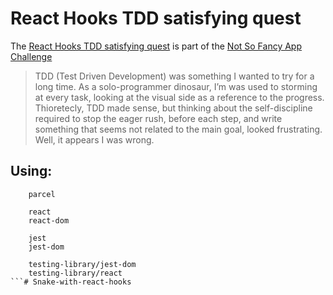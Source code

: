 # React Hooks TDD satisfying quest 

The [React Hooks TDD satisfying quest](https://bookout.co.il/2020/07/14/react-hooks-tdd-satisfying-quest/) is part of the [Not So Fancy App Challenge](https://bookout.co.il/category/notfancyappchallenge/)

>  TDD (Test Driven Development) was something I wanted to try for a long time. As a solo-programmer dinosaur, I’m was used to storming at every task, looking at the visual side as a reference to the progress. Thioretecly, TDD made sense, but thinking about the self-discipline required to stop the eager rush, before each step, and write something that seems not related to the main goal, looked frustrating. Well, it appears I was wrong.


## Using:
```
    parcel

    react
    react-dom
    
    jest
    jest-dom
    
    testing-library/jest-dom
    testing-library/react
```# Snake-with-react-hooks
